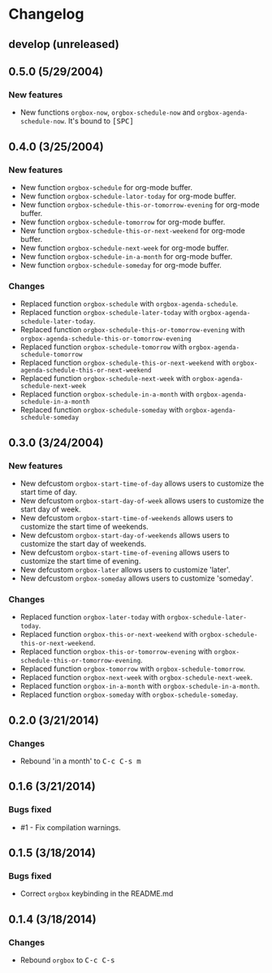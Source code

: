 # Changelog

## develop (unreleased)


## 0.5.0 (5/29/2004)

### New features

* New functions `orgbox-now`, `orgbox-schedule-now` and `orgbox-agenda-schedule-now`.
  It's bound to <kbd>[SPC]</kbd>


## 0.4.0 (3/25/2004)

### New features

* New function `orgbox-schedule` for org-mode buffer.
* New function `orgbox-schedule-lator-today` for org-mode buffer.
* New function `orgbox-schedule-this-or-tomorrow-evening` for org-mode
  buffer.
* New function `orgbox-schedule-tomorrow` for org-mode buffer.
* New function `orgbox-schedule-this-or-next-weekend` for org-mode
  buffer.
* New function `orgbox-schedule-next-week` for org-mode buffer.
* New function `orgbox-schedule-in-a-month` for org-mode buffer.
* New function `orgbox-schedule-someday` for org-mode buffer.

### Changes

* Replaced function `orgbox-schedule` with `orgbox-agenda-schedule`.
* Replaced function `orgbox-schedule-later-today` with
  `orgbox-agenda-schedule-later-today`.
* Replaced function `orgbox-schedule-this-or-tomorrow-evening` with
  `orgbox-agenda-schedule-this-or-tomorrow-evening`
* Replaced function `orgbox-schedule-tomorrow` with
  `orgbox-agenda-schedule-tomorrow`
* Replaced function `orgbox-schedule-this-or-next-weekend` with
  `orgbox-agenda-schedule-this-or-next-weekend`
* Replaced function `orgbox-schedule-next-week` with
  `orgbox-agenda-schedule-next-week`
* Replaced function `orgbox-schedule-in-a-month` with
  `orgbox-agenda-schedule-in-a-month`
* Replaced function `orgbox-schedule-someday` with
  `orgbox-agenda-schedule-someday`


## 0.3.0 (3/24/2004)

### New features

* New defcustom `orgbox-start-time-of-day` allows users to customize
  the start time of day.
* New defcustom `orgbox-start-day-of-week` allows users to customize
  the start day of week.
* New defcustom `orgbox-start-time-of-weekends` allows users to
  customize the start time of weekends.
* New defcustom `orgbox-start-day-of-weekends` allows users to
  customize the start day of weekends.
* New defcustom `orgbox-start-time-of-evening` allows users to
  customize the start time of evening.
* New defcustom `orgbox-later` allows users to customize 'later'.
* New defcustom `orgbox-someday` allows users to customize 'someday'.

### Changes

* Replaced function `orgbox-later-today` with
  `orgbox-schedule-later-today`.
* Replaced function `orgbox-this-or-next-weekend` with
  `orgbox-schedule-this-or-next-weekend`.
* Replaced function `orgbox-this-or-tomorrow-evening` with
  `orgbox-schedule-this-or-tomorrow-evening`.
* Replaced function `orgbox-tomorrow` with `orgbox-schedule-tomorrow`.
* Replaced function `orgbox-next-week` with
  `orgbox-schedule-next-week`.
* Replaced function `orgbox-in-a-month` with
  `orgbox-schedule-in-a-month`.
* Replaced function `orgbox-someday` with `orgbox-schedule-someday`.


## 0.2.0 (3/21/2014)

### Changes

* Rebound 'in a month' to <kbd>C-c C-s m</kbd>


## 0.1.6 (3/21/2014)

### Bugs fixed

* #1 - Fix compilation warnings.


## 0.1.5 (3/18/2014)

### Bugs fixed

* Correct `orgbox` keybinding in the README.md


## 0.1.4 (3/18/2014)

### Changes

* Rebound `orgbox` to <kbd>C-c C-s</kbd>
